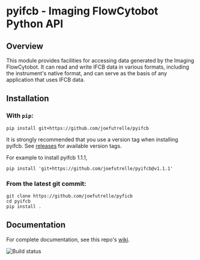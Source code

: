 # pyifcb - Imaging FlowCytobot Python API

## Overview

This module provides facilities for accessing data generated by the Imaging FlowCytobot. It can read and write IFCB data in various formats, including the instrument's native format, and can serve as the basis of any application that uses IFCB data.

## Installation

### With `pip`:
```
pip install git+https://github.com/joefutrelle/pyifcb
```
It is strongly recommended that you use a version tag when installing pyifcb. See [releases](https://github.com/joefutrelle/pyifcb/releases) for available version tags.

For example to install pyifcb 1.1.1,
```
pip install 'git+https://github.com/joefutrelle/pyifcb@v1.1.1'
```

### From the latest git commit:
```
git clone https://github.com/joefutrelle/pyficb
cd pyifcb
pip install .
```

## Documentation

For complete documentation, see this repo's [wiki](https://github.com/joefutrelle/pyifcb/wiki).

![Build status](https://github.com/joefutrelle/pyifcb/actions/workflows/python-package.yml/badge.svg)

